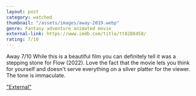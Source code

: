 ```yaml
---
layout: post
category: watched
thumbnail: "/assets/images/away-2019.webp"
genre: Fantasy adventure animated movie
external-link: https://www.imdb.com/title/tt8288450/
rating: 7/10
---
```

Away
7/10
While this is a beautiful film you can definitely tell it was a stepping stone for Flow (2022). Love the fact that the movie lets you think for yourself and doesn't serve everything on a silver platter for the viewer. The tone is immaculate.

["External"](https://www.imdb.com/title/tt8288450/)